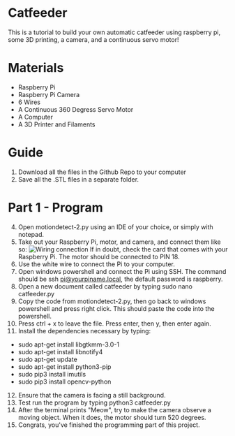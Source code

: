 # Catfeeder
This is a tutorial to build your own automatic catfeeder using raspberry pi, some 3D printing, a camera, and a continuous servo motor!

# Materials
- Raspberry Pi
- Raspberry Pi Camera
- 6 Wires
- A Continuous 360 Degress Servo Motor
- A Computer
- A 3D Printer and Filaments

# Guide
1. Download all the files in the Github Repo to your computer
2. Save all the .STL files in a separate folder.
# Part 1 - Program
4. Open motiondetect-2.py using an IDE of your choice, or simply with notepad.
5. Take out your Raspberry Pi, motor, and camera, and connect them like so:
![Wiring connection](IMG_20220317_154805.jpg)
If in doubt, check the card that comes with your Raspberry Pi. The motor should be connected to PIN 18.
5. Use the white wire to connect the Pi to your computer.
6. Open windows powershell and connect the Pi using SSH. The command should be ssh pi@yourpiname.local, the default password is raspberry.
7. Open a new document called catfeeder by typing sudo nano catfeeder.py
8. Copy the code from motiondetect-2.py, then go back to windows powershell and press right click. This should paste the code into the powershell.
9. Press ctrl + x to leave the file. Press enter, then y, then enter again.
10. Install the dependencies necessary by typing:
  - sudo apt-get install libgtkmm-3.0-1
  - sudo apt-get install libnotify4
  - sudo apt-get update
  - sudo apt-get install python3-pip
  - sudo pip3 install imutils
  - sudo pip3 install opencv-python
12. Ensure that the camera is facing a still background.
13. Test run the program by typing python3 catfeeder.py
14. After the terminal prints "Meow", try to make the camera observe a moving object. When it does, the motor should turn 520 degrees.
15. Congrats, you've finished the programming part of this project.
